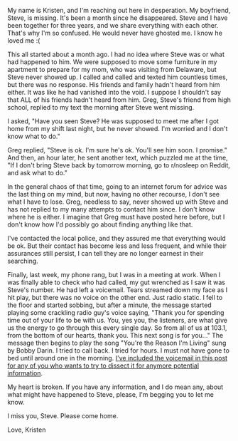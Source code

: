 My name is Kristen, and I'm reaching out here in desperation. My boyfriend, Steve, is missing. It's been a month since he disappeared. Steve and I have been together for three years, and we share everything with each other. That's why I'm so confused. He would never have ghosted me. I know he loved me :(

This all started about a month ago. I had no idea where Steve was or what had happened to him. We were supposed to move some furniture in my apartment to prepare for my mom, who was visiting from Delaware, but Steve never showed up. I called and called and texted him countless times, but there was no response. His friends and family hadn't heard from him either. It was like he had vanished into the void. I suppose I shouldn't say that ALL of his friends hadn't heard from him. Greg, Steve's friend from high school, replied to my text the morning after Steve went missing.

I asked, "Have you seen Steve? He was supposed to meet me after I got home from my shift last night, but he never showed. I'm worried and I don't know what to do."

Greg replied, "Steve is ok. I'm sure he's ok. You'll see him soon. I promise." And then, an hour later, he sent another text, which puzzled me at the time, "If I don't bring Steve back by tomorrow morning, go to r/nosleep on Reddit, and ask what to do."

In the general chaos of that time, going to an internet forum for advice was the last thing on my mind, but now, having no other recourse, I don't see what I have to lose. Greg, needless to say, never showed up with Steve and has not replied to my many attempts to contact him since. I don't know where he is either. I imagine that Greg must have posted here before, but I don't know how I'd possibly go about finding anything like that.

I've contacted the local police, and they assured me that everything would be ok. But their contact has become less and less frequent, and while their assurances still persist, I can tell they are no longer earnest in their searching.

Finally, last week, my phone rang, but I was in a meeting at work. When I was finally able to check who had called, my gut wrenched as I saw it was Steve's number. He had left a voicemail. Tears streamed down my face as I hit play, but there was no voice on the other end. Just radio static. I fell to the floor and started sobbing, but after a minute, the message started playing some crackling radio guy's voice saying, "Thank you for spending time out of your life to be with us. You, yes you, the listeners, are what give us the energy to go through this every single day. So from all of us at 103.1, from the bottom of our hearts, thank you. This next song is for you..." The message then begins to play the song "You're the Reason I'm Living" sung by Bobby Darin. I tried to call back. I tried for hours. I must not have gone to bed until around one in the morning. [I've included the voicemail in this post for any of you who wants to try to dissect it for anymore potential information](https://drive.google.com/file/d/1mZF0gxDxG_wKMlO85UuoHrmOiZVb47DA/view?usp=sharing).

My heart is broken. If you have any information, and I do mean any, about what might have happened to Steve, please, I'm begging you to let me know.

I miss you, Steve. Please come home.

Love, Kristen